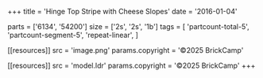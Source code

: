 +++
title = 'Hinge Top Stripe with Cheese Slopes'
date  = '2016-01-04'

parts = ['6134', '54200']
size  = ['2s', '2s', '1b']
tags  = [
  'partcount-total-5',
  'partcount-segment-5',
  'repeat-linear',
]

[[resources]]
src              = 'image.png'
params.copyright = '©2025 BrickCamp'

[[resources]]
src              = 'model.ldr'
params.copyright = '©2025 BrickCamp'
+++
